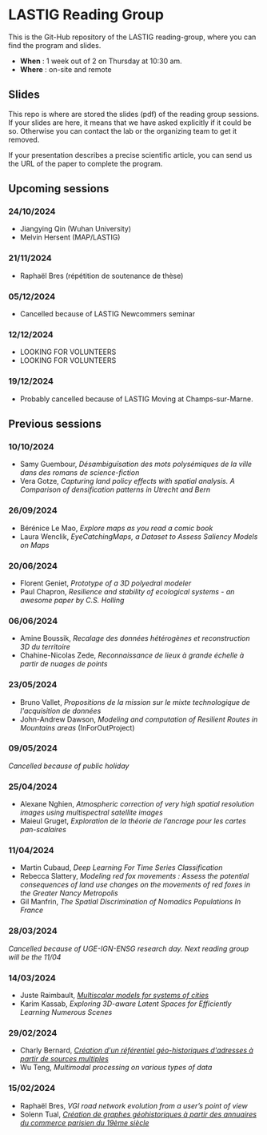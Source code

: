 # LASTIG Reading Group

This is the Git-Hub repository of the LASTIG reading-group, where you can find the program and slides.

* **When** : 1 week out of 2 on Thursday at 10:30 am.
* **Where** : on-site and remote

## Slides

This repo is where are stored the slides (pdf) of the reading group sessions.
If your slides are here, it means that we have asked explicitly if it could be so.
Otherwise you can contact the lab or the organizing team to get it removed.

If your presentation describes a precise scientific article, you can send us the URL of the paper to complete the program.

## Upcoming sessions

### 24/10/2024
* Jiangying Qin (Wuhan University)
* Melvin Hersent (MAP/LASTIG)

### 21/11/2024
* Raphaël Bres (répétition de soutenance de thèse)

### 05/12/2024
* Cancelled because of LASTIG Newcommers seminar

### 12/12/2024
* LOOKING FOR VOLUNTEERS
* LOOKING FOR VOLUNTEERS

### 19/12/2024
* Probably cancelled because of LASTIG Moving at Champs-sur-Marne.

## Previous sessions

### 10/10/2024
* Samy Guembour, *Désambiguïsation des mots polysémiques de la ville dans des romans de science-fiction*
* Vera Gotze, *Capturing land policy effects with spatial analysis. A Comparison of densification patterns in Utrecht and Bern*

### 26/09/2024
* Bérénice Le Mao, *Explore maps as you read a comic book*
* Laura Wenclik, *EyeCatchingMaps, a Dataset to Assess Saliency Models on Maps*

### 20/06/2024
* Florent Geniet, *Prototype of a 3D polyedral modeler*
* Paul Chapron, *Resilience and stability of ecological systems - an awesome paper by C.S. Holling*

### 06/06/2024
* Amine Boussik, *Recalage des données hétérogènes et reconstruction 3D du territoire*
* Chahine-Nicolas Zede, *Reconnaissance de lieux à grande échelle à partir de nuages de points*

### 23/05/2024
* Bruno Vallet, *Propositions de la mission sur le mixte technologique de l'acquisition de données*
* John-Andrew Dawson, *Modeling and computation of Resilient Routes in Mountains areas* (InForOutProject)

### 09/05/2024
*Cancelled because of public holiday*

### 25/04/2024
- Alexane Nghien, *Atmospheric correction of very high spatial resolution images using multispectral satellite images*
- Maieul Gruget, *Exploration de la théorie de l’ancrage pour les cartes pan-scalaires*

### 11/04/2024
- Martin Cubaud, *Deep Learning For Time Series Classification*
- Rebecca Slattery, *Modeling red fox movements : Assess the potential consequences of land use changes on the movements of red foxes in the Greater Nancy Metropolis*
- Gil Manfrin, *The Spatial Discrimination of Nomadics Populations In France*

### 28/03/2024
*Cancelled because of UGE-IGN-ENSG research day. Next reading group will be the 11/04*

### 14/03/2024
- Juste Raimbault, *[Multiscalar models for systems of cities](https://hal.science/hal-04257833)*
- Karim Kassab, *Exploring 3D-aware Latent Spaces for Efficiently Learning Numerous Scenes*

### 29/02/2024
* Charly Bernard, *[Création d'un référentiel géo-historiques d'adresses à partir de sources multiples](https://hal.science/hal-04490732/document)*
* Wu Teng, *Multimodal processing on various types of data*

### 15/02/2024
* Raphaël Bres, *VGI road network evolution from a user’s point of view*
* Solenn Tual, *[Création de graphes géohistoriques à partir des annuaires du commerce parisien du 19ème siècle](https://github.com/soduco/atelier_graphes_geohistoriques_annuaires)*
